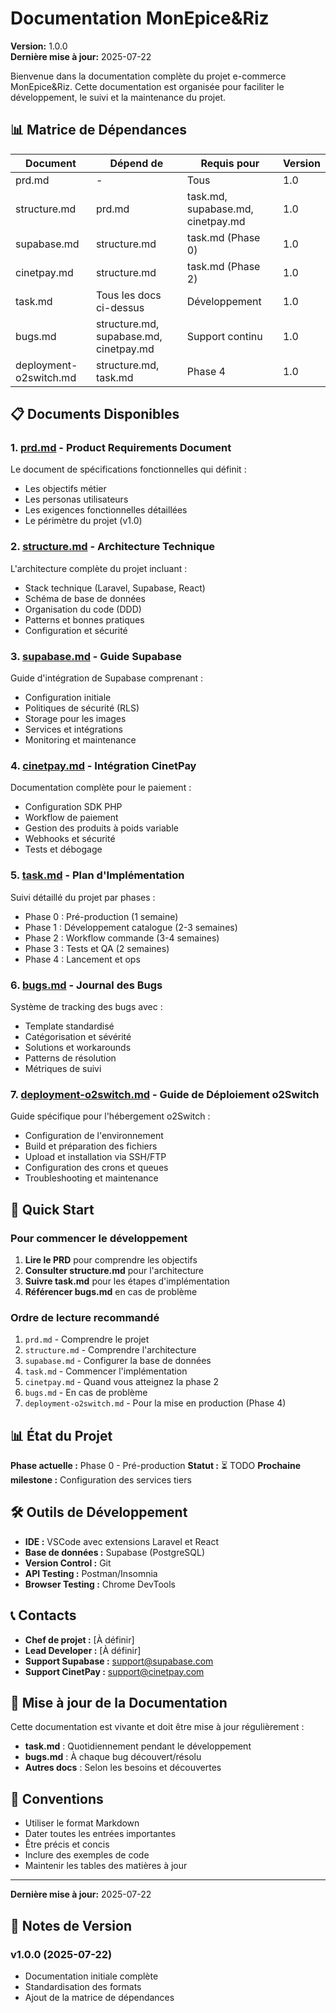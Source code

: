 # Documentation MonEpice&Riz

**Version:** 1.0.0  
**Dernière mise à jour:** 2025-07-22

Bienvenue dans la documentation complète du projet e-commerce MonEpice&Riz. Cette documentation est organisée pour faciliter le développement, le suivi et la maintenance du projet.

## 📊 Matrice de Dépendances

| Document | Dépend de | Requis pour | Version |
|----------|-----------|-------------|----------|
| prd.md | - | Tous | 1.0 |
| structure.md | prd.md | task.md, supabase.md, cinetpay.md | 1.0 |
| supabase.md | structure.md | task.md (Phase 0) | 1.0 |
| cinetpay.md | structure.md | task.md (Phase 2) | 1.0 |
| task.md | Tous les docs ci-dessus | Développement | 1.0 |
| bugs.md | structure.md, supabase.md, cinetpay.md | Support continu | 1.0 |
| deployment-o2switch.md | structure.md, task.md | Phase 4 | 1.0 |

## 📋 Documents Disponibles

### 1. **[prd.md](./prd.md)** - Product Requirements Document
Le document de spécifications fonctionnelles qui définit :
- Les objectifs métier
- Les personas utilisateurs
- Les exigences fonctionnelles détaillées
- Le périmètre du projet (v1.0)

### 2. **[structure.md](./structure.md)** - Architecture Technique
L'architecture complète du projet incluant :
- Stack technique (Laravel, Supabase, React)
- Schéma de base de données
- Organisation du code (DDD)
- Patterns et bonnes pratiques
- Configuration et sécurité

### 3. **[supabase.md](./supabase.md)** - Guide Supabase
Guide d'intégration de Supabase comprenant :
- Configuration initiale
- Politiques de sécurité (RLS)
- Storage pour les images
- Services et intégrations
- Monitoring et maintenance

### 4. **[cinetpay.md](./cinetpay.md)** - Intégration CinetPay
Documentation complète pour le paiement :
- Configuration SDK PHP
- Workflow de paiement
- Gestion des produits à poids variable
- Webhooks et sécurité
- Tests et débogage

### 5. **[task.md](./task.md)** - Plan d'Implémentation
Suivi détaillé du projet par phases :
- Phase 0 : Pré-production (1 semaine)
- Phase 1 : Développement catalogue (2-3 semaines)
- Phase 2 : Workflow commande (3-4 semaines)
- Phase 3 : Tests et QA (2 semaines)
- Phase 4 : Lancement et ops

### 6. **[bugs.md](./bugs.md)** - Journal des Bugs
Système de tracking des bugs avec :
- Template standardisé
- Catégorisation et sévérité
- Solutions et workarounds
- Patterns de résolution
- Métriques de suivi

### 7. **[deployment-o2switch.md](./deployment-o2switch.md)** - Guide de Déploiement o2Switch
Guide spécifique pour l'hébergement o2Switch :
- Configuration de l'environnement
- Build et préparation des fichiers
- Upload et installation via SSH/FTP
- Configuration des crons et queues
- Troubleshooting et maintenance

## 🚀 Quick Start

### Pour commencer le développement

1. **Lire le PRD** pour comprendre les objectifs
2. **Consulter structure.md** pour l'architecture
3. **Suivre task.md** pour les étapes d'implémentation
4. **Référencer bugs.md** en cas de problème

### Ordre de lecture recommandé

1. `prd.md` - Comprendre le projet
2. `structure.md` - Comprendre l'architecture
3. `supabase.md` - Configurer la base de données
4. `task.md` - Commencer l'implémentation
5. `cinetpay.md` - Quand vous atteignez la phase 2
6. `bugs.md` - En cas de problème
7. `deployment-o2switch.md` - Pour la mise en production (Phase 4)

## 📊 État du Projet

**Phase actuelle :** Phase 0 - Pré-production
**Statut :** ⏳ TODO
**Prochaine milestone :** Configuration des services tiers

## 🛠️ Outils de Développement

- **IDE :** VSCode avec extensions Laravel et React
- **Base de données :** Supabase (PostgreSQL)
- **Version Control :** Git
- **API Testing :** Postman/Insomnia
- **Browser Testing :** Chrome DevTools

## 📞 Contacts

- **Chef de projet :** [À définir]
- **Lead Developer :** [À définir]
- **Support Supabase :** support@supabase.com
- **Support CinetPay :** support@cinetpay.com

## 🔄 Mise à jour de la Documentation

Cette documentation est vivante et doit être mise à jour régulièrement :

- **task.md** : Quotidiennement pendant le développement
- **bugs.md** : À chaque bug découvert/résolu
- **Autres docs** : Selon les besoins et découvertes

## 📝 Conventions

- Utiliser le format Markdown
- Dater toutes les entrées importantes
- Être précis et concis
- Inclure des exemples de code
- Maintenir les tables des matières à jour

---

**Dernière mise à jour:** 2025-07-22

## 📌 Notes de Version

### v1.0.0 (2025-07-22)
- Documentation initiale complète
- Standardisation des formats
- Ajout de la matrice de dépendances